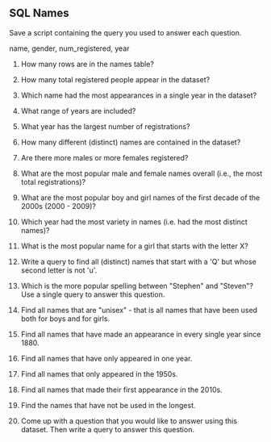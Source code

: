 ## SQL Names

Save a script containing the query you used to answer each question.

name, gender, num_registered, year

1. How many rows are in the names table?

2. How many total registered people appear in the dataset?

3. Which name had the most appearances in a single year in the dataset?

4. What range of years are included?

5. What year has the largest number of registrations?

6. How many different (distinct) names are contained in the dataset?

7. Are there more males or more females registered?

8. What are the most popular male and female names overall (i.e., the most total registrations)?

9. What are the most popular boy and girl names of the first decade of the 2000s (2000 - 2009)?

10. Which year had the most variety in names (i.e. had the most distinct names)?

11. What is the most popular name for a girl that starts with the letter X?

12. Write a query to find all (distinct) names that start with a 'Q' but whose second letter is not 'u'.

13. Which is the more popular spelling between "Stephen" and "Steven"? Use a single query to answer this question.

14. Find all names that are "unisex" - that is all names that have been used both for boys and for girls.

15. Find all names that have made an appearance in every single year since 1880.

16. Find all names that have only appeared in one year.

17. Find all names that only appeared in the 1950s.

18. Find all names that made their first appearance in the 2010s.

19. Find the names that have not be used in the longest.

20. Come up with a question that you would like to answer using this dataset. Then write a query to answer this question.
